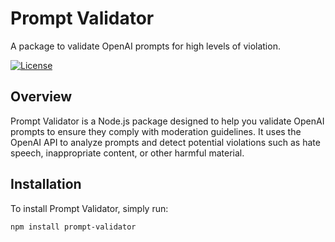 # Prompt Validator

A package to validate OpenAI prompts for high levels of violation.

[![License](https://img.shields.io/badge/license-ISC-blue.svg)](https://opensource.org/licenses/ISC)

## Overview

Prompt Validator is a Node.js package designed to help you validate OpenAI prompts to ensure they comply with moderation guidelines. It uses the OpenAI API to analyze prompts and detect potential violations such as hate speech, inappropriate content, or other harmful material.

## Installation

To install Prompt Validator, simply run:

```bash
npm install prompt-validator
